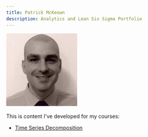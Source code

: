 ```yaml
---
title: Patrick McKeown
description: Analytics and Lean Six Sigma Portfolio
---
```

![My Picture](/PatrickMcKeown.jpg)


This is content I've developed for my courses:

- [Time Series Decomposition](/Timeseries/index.md)
